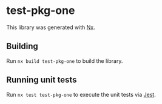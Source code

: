 # test-pkg-one

This library was generated with [Nx](https://nx.dev).

## Building

Run `nx build test-pkg-one` to build the library.

## Running unit tests

Run `nx test test-pkg-one` to execute the unit tests via [Jest](https://jestjs.io).
